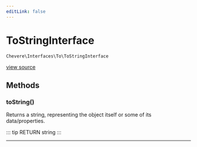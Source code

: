 ```yaml
---
editLink: false
---
```


# ToStringInterface

`Chevere\Interfaces\To\ToStringInterface`

[view source](https://github.com/chevere/chevere/blob/master/interfaces/To/ToStringInterface.php)

## Methods

### toString()

Returns a string, representing the object itself or some of its data/properties.

::: tip RETURN
string
:::

---
